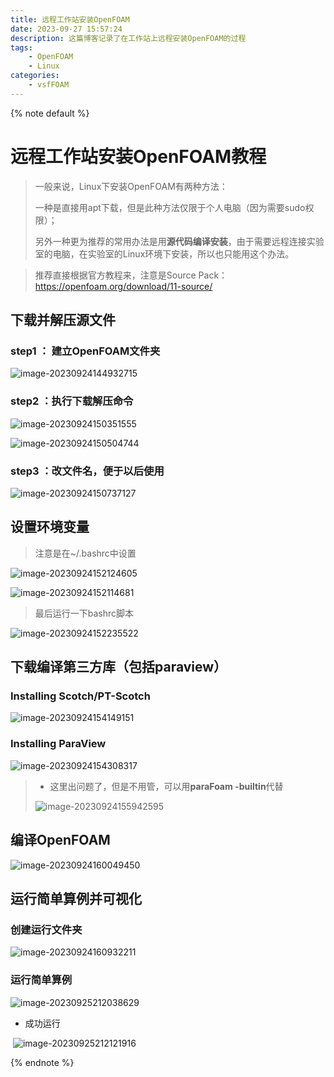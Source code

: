 ```yaml
---
title: 远程工作站安装OpenFOAM
date: 2023-09-27 15:57:24
description: 这篇博客记录了在工作站上远程安装OpenFOAM的过程
tags:
	- OpenFOAM
	- Linux
categories:
	- vsfFOAM
---
```


{% note default %}

# 远程工作站安装OpenFOAM教程

> 一般来说，Linux下安装OpenFOAM有两种方法：
>
> 一种是直接用apt下载，但是此种方法仅限于个人电脑（因为需要sudo权限）；
>
> 另外一种更为推荐的常用办法是用**源代码编译安装**，由于需要远程连接实验室的电脑，在实验室的Linux环境下安装，所以也只能用这个办法。

> 推荐直接根据官方教程来，注意是Source Pack：https://openfoam.org/download/11-source/

## 下载并解压源文件

### step1 ： 建立OpenFOAM文件夹

![image-20230924144932715](https://s2.loli.net/2023/09/24/xBYPZWgMnkvzK4r.png)

### step2 ：执行下载解压命令 

![image-20230924150351555](https://s2.loli.net/2023/09/24/7oLWQOd95IB1bME.png)

![image-20230924150504744](https://s2.loli.net/2023/09/24/fXPTIvrAEUWm7nG.png)

### step3 ：改文件名，便于以后使用

![image-20230924150737127](https://s2.loli.net/2023/09/24/amTJlYC87QdWSAP.png)

## 设置环境变量

> 注意是在~/.bashrc中设置

![image-20230924152124605](https://s2.loli.net/2023/09/24/LKj5nD4fk3z1eXV.png)

![image-20230924152114681](https://s2.loli.net/2023/09/24/5jQ1pDItLcUZVdS.png)

> 最后运行一下bashrc脚本

![image-20230924152235522](https://s2.loli.net/2023/09/24/1iLYepaK732XVBw.png)

## 下载编译第三方库（包括paraview）

### Installing Scotch/PT-Scotch

![image-20230924154149151](https://s2.loli.net/2023/09/24/6TENoFiHRfj97Y2.png)

### Installing ParaView

![image-20230924154308317](https://s2.loli.net/2023/09/24/ldoEZeqDvt6PAHu.png)

> * 这里出问题了，但是不用管，可以用**paraFoam -builtin**代替
>
> ![image-20230924155942595](https://s2.loli.net/2023/09/24/cEt6iRV1BNHpf9m.png)

## 编译OpenFOAM

![image-20230924160049450](https://s2.loli.net/2023/09/24/vuVrpsQejiHLNtI.png)



## 运行简单算例并可视化

### 创建运行文件夹

![image-20230924160932211](https://s2.loli.net/2023/09/24/WD2LAREJhTSl5aO.png)

### 运行简单算例

![image-20230925212038629](https://s2.loli.net/2023/09/25/ugl7SPyibWa9vI3.png)

* 成功运行

​	![image-20230925212121916](https://s2.loli.net/2023/09/25/MPivyQYuLrEoksH.png)

{% endnote %}
